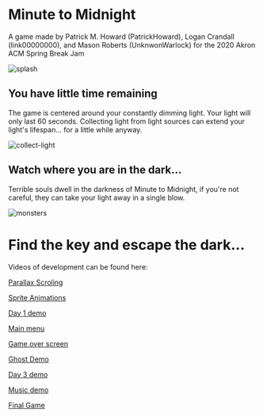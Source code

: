 # Minute to Midnight

A game made by Patrick M. Howard (PatrickHoward), Logan Crandall (link00000000), and Mason Roberts (UnknwonWarlock) for the 2020 Akron ACM Spring Break Jam

![splash](minute-to-midnight\resources\splash\splash.png)

## You have little time remaining

The game is centered around your constantly dimming light. Your light will only last 60 seconds. Collecting light from light sources can extend your light's lifespan... for a little while anyway.

![collect-light](minute-to-midnight\resources\splash\collect-light.png)

## Watch where you are in the dark...

Terrible souls dwell in the darkness of Minute to Midnight, if you're not careful, they can take your light away in a single blow.

![monsters](minute-to-midnight\resources\splash\monsters.png)

# Find the key and escape the dark...

Videos of development can be found here:

[Parallax Scroling](https://www.youtube.com/watch?v=1dLjldAY9pc)

[Sprite Animations](https://www.youtube.com/watch?v=xjyf6YMPgkI)

[Day 1 demo](https://www.youtube.com/watch?v=LK6WIbsgHao)

[Main menu](https://www.youtube.com/watch?v=3NZbTm81vbI)

[Game over screen](https://www.youtube.com/watch?v=NUxIoLL8rd8)

[Ghost Demo](https://www.youtube.com/watch?v=7uYwAGJ3gm0)

[Day 3 demo](https://www.youtube.com/watch?v=7zNsCyFl97o)

[Music demo](https://www.youtube.com/watch?v=99vy4GTCDV8)

[Final Game](https://twitter.com/i/status/1245332365322391552)